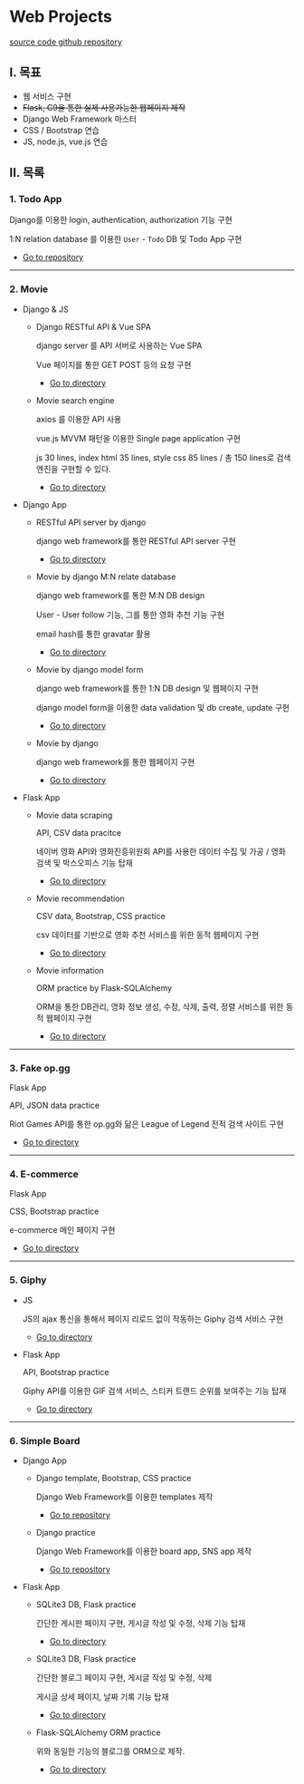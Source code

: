 # Web Projects

[source code github repository](https://github.com/jiwookseo/web_projects)



## I. 목표

+ 웹 서비스 구현
+ ~~Flask, C9을 통한 실제 사용가능한 웹페이지 제작~~
+ Django Web Framework 마스터
+ CSS / Bootstrap 연습
+ JS, node.js, vue.js 연습



## II. 목록

### 1. Todo App

Django를 이용한 login, authentication, authorization 기능 구현

1:N relation database 를 이용한 `User` - `Todo` DB 및 Todo App 구현

- [Go to repository](https://github.com/jiwookseo/web_projects/tree/master/Django_App/todo)

---

### 2. Movie

* Django & JS

  * Django RESTful API & Vue SPA

    django server 를 API 서버로 사용하는 Vue SPA

    Vue 페이지를 통한 GET POST 등의 요청 구현

    * [Go to directory](https://github.com/jiwookseo/web_projects/tree/master/JS/django-restapi-vue-spa)

    
  
  * Movie search engine
  
    axios 를 이용한 API 사용
  
    vue.js MVVM 패턴을 이용한 Single page application 구현
  
    js 30 lines, index html 35 lines, style css 85 lines / 총 150 lines로 검색엔진을 구현할 수 있다.
  
    * [Go to directory](https://github.com/jiwookseo/web_projects/tree/master/JS/movie-search-engine)



* Django App

  * RESTful API server by django

    django web framework를 통한 RESTful API server 구현

    * [Go to directory](https://github.com/jiwookseo/web_projects/tree/master/Django_App/movie_restful_api)

    

  * Movie by django M:N relate database

    django web framework를 통한 M:N DB design

    User - User follow 기능, 그를 통한 영화 추천 기능 구현

    email hash를 통한 gravatar 활용

    * [Go to directory](https://github.com/jiwookseo/web_projects/tree/master/Django_App/movie_m2n)

    

  * Movie by django model form

    django web framework를 통한 1:N DB design 및 웹페이지 구현

    django model form을 이용한 data validation 및 db create, update 구현

    - [Go to directory](https://github.com/jiwookseo/web_projects/tree/master/Django_App/movie_django_ModelForm)

    

  * Movie by django

    django web framework를 통한 웹페이지 구현

    * [Go to directory](https://github.com/jiwookseo/web_projects/tree/master/Django_App/movie_django)

  

* Flask App

  * Movie data scraping

    API, CSV data pracitce

    네이버 영화 API와 영화진흥위원회 API를 사용한 데이터 수집 및 가공 / 영화 검색 및 박스오피스 기능 탑재  

    * [Go to directory](https://github.com/jiwookseo/web_projects/tree/master/Flask_App/movie_data_scraping)

    

  * Movie recommendation

    CSV data, Bootstrap, CSS practice

    csv 데이터를 기반으로 영화 추천 서비스를 위한 동적 웹페이지 구현

    - [Go to directory](https://github.com/jiwookseo/web_projects/tree/master/Flask_App/movie_recommendation)

    

  * Movie information

    ORM practice by Flask-SQLAlchemy

    ORM을 통한 DB관리, 영화 정보 생성, 수정, 삭제, 출력, 정렬 서비스를 위한 동적 웹페이지 구현

    * [Go to directory](https://github.com/jiwookseo/web_projects/tree/master/Flask_App/movie_information)

---

### 3. Fake op.gg

Flask App

API, JSON data practice

Riot Games API를 통한 op.gg와 닮은 League of Legend 전적 검색 사이트 구현

- [Go to directory](https://github.com/jiwookseo/web_projects/tree/master/Flask_App/fake_op.gg)

---

### 4. E-commerce

Flask App

CSS, Bootstrap practice

e-commerce 메인 페이지 구현

- [Go to directory](https://github.com/jiwookseo/web_projects/tree/master/Flask_App/e-commerce)

---

### 5. Giphy

* JS

  JS의 ajax 통신을 통해서 페이지 리로드 없이 작동하는 Giphy 검색 서비스 구현

  * [Go to directory](https://github.com/jiwookseo/web_projects/tree/master/JS/giphy-search-engine)

* Flask App

  API, Bootstrap practice

  Giphy API를 이용한 GIF 검색 서비스, 스티커 트랜드 순위를 보여주는 기능 탑재

  * [Go to directory](https://github.com/jiwookseo/web_projects/tree/master/Flask_App/giphy)

---

### 6. Simple Board

- Django App

  - Django template, Bootstrap, CSS practice 

    Django Web Framework를 이용한 templates 제작

    - [Go to repository](https://github.com/jiwookseo/web_projects/tree/master/Django_App/django_templates)

    

  - Django practice

    Django Web Framework를 이용한 board app, SNS app 제작

    - [Go to repository](https://github.com/jiwookseo/web_projects/tree/master/Django_App/django_practice)

    

* Flask App
  * SQLite3 DB, Flask practice 

    간단한 게시판 페이지 구현, 게시글 작성 및 수정, 삭제 기능 탑재

    * [Go to directory](https://github.com/jiwookseo/web_projects/tree/master/Flask_App/simple_board)

    

  * SQLite3 DB, Flask practice 

    간단한 블로그 페이지 구현, 게시글 작성 및 수정, 삭제 

    게시글 상세 페이지, 날짜 기록 기능 탑재

    - [Go to directory](https://github.com/jiwookseo/web_projects/tree/master/Flask_App/blog)

    

  * Flask-SQLAlchemy ORM practice   

    위와 동일한 기능의 블로그를 ORM으로 제작.  

    * [Go to directory](https://github.com/jiwookseo/web_projects/tree/master/Flask_App/blog_by_orm)

